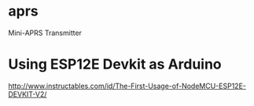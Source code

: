 # aprs
Mini-APRS Transmitter

# Using ESP12E Devkit as Arduino

http://www.instructables.com/id/The-First-Usage-of-NodeMCU-ESP12E-DEVKIT-V2/
